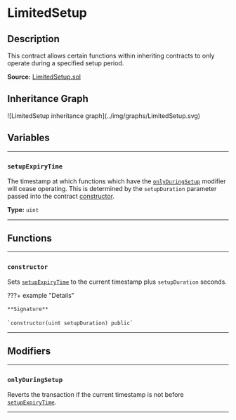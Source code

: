# LimitedSetup

## Description

This contract allows certain functions within inheriting contracts to only operate during a specified setup period.

**Source:** [LimitedSetup.sol](https://github.com/Synthetixio/synthetix/blob/master/contracts/LimitedSetup.sol)

<section-sep />

## Inheritance Graph

<inheritance-graph>
    ![LimitedSetup inheritance graph](../img/graphs/LimitedSetup.svg)
</inheritance-graph>

<section-sep />

## Variables

---

### `setupExpiryTime`

The timestamp at which functions which have the [`onlyDuringSetup`](#onlyduringsetup) modifier will cease operating. This is determined by the `setupDuration` parameter passed into the contract [constructor](#constructor).

**Type:** `uint`

---

<section-sep />

## Functions

---

### `constructor`

Sets [`setupExpiryTime`](#setupexpirytime) to the current timestamp plus `setupDuration` seconds.

???+ example "Details"

    **Signature**
    
    `constructor(uint setupDuration) public`

---

<section-sep />

## Modifiers

---

### `onlyDuringSetup`

Reverts the transaction if the current timestamp is not before [`setupExpiryTime`](#setupexpirytime).

---

<section-sep />
